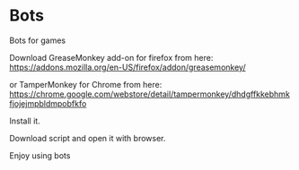 # Bots
Bots for games

Download GreaseMonkey add-on for firefox from here:
https://addons.mozilla.org/en-US/firefox/addon/greasemonkey/

or TamperMonkey for Chrome from here:
https://chrome.google.com/webstore/detail/tampermonkey/dhdgffkkebhmkfjojejmpbldmpobfkfo

Install it.

Download script and open it with browser.

Enjoy using bots
